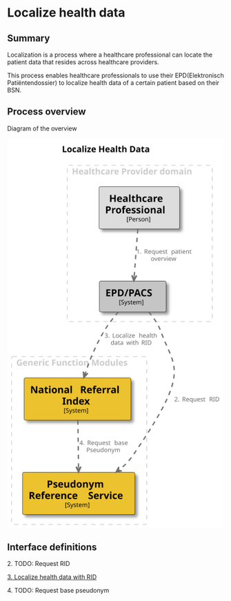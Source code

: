 # Localize health data

## Summary

Localization is a process where a healthcare professional can locate the patient data that resides across healthcare
providers.

This process enables healthcare professionals to use their EPD(Elektronisch Patiëntendossier) to localize health data
of a certain patient based on their BSN.

## Process overview

Diagram of the overview

![Localize Health Data](../images/structurizr-LocalizeHealthData.svg "Localize Health Data")

## Interface definitions

2\. TODO: Request RID

[3\. Localize health data with RID](https://github.com/minvws/gfmodules-national-referral-index/blob/main/docs/interface-definitions/lookup.md)

4\. TODO: Request base pseudonym

